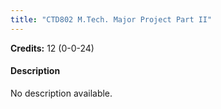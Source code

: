 ```yaml
---
title: "CTD802 M.Tech. Major Project Part II"
---
```

**Credits:** 12 (0-0-24)

#### Description
No description available.